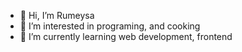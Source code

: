 - 👋 Hi, I’m Rumeysa
- 👀 I’m interested in programing, and cooking 
- 🌱 I’m currently learning web development, frontend

<!---
RumeysaD/RumeysaD is a ✨ special ✨ repository because its `README.md` (this file) appears on your GitHub profile.
You can click the Preview link to take a look at your changes.
--->
